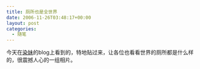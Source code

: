 ```yaml
---
title: 厕所也是全世界
date: 2006-11-26T03:48:17+00:00
layout: post
categories:
  - 随笔
---
```


今天在[染妹](http://www.love1982.com/)的blog上看到的，特地贴过来，让各位也看看世界的厕所都是什么样的，很震撼人心的一组相片。
